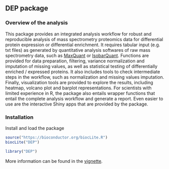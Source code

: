 ## DEP package

### Overview of the analysis

This package provides an integrated analysis workflow for robust and reproducible analysis of mass spectrometry proteomics data for differential protein expression or differential enrichment. 
It requires tabular input (e.g. txt files) as generated by quantitative analysis softwares of raw mass spectrometry data, such as [MaxQuant](http://www.nature.com/nbt/journal/v26/n12/full/nbt.1511.html) or [IsobarQuant](http://www.nature.com/nprot/journal/v10/n10/full/nprot.2015.101.html). 
Functions are provided for data preparation, filtering, variance normalization and imputation of missing values, as well as statistical testing of differentially enriched / expressed proteins.
It also includes tools to check intermediate steps in the workflow, such as normalization and missing values imputation.
Finally, visualization tools are provided to explore the results, including heatmap, volcano plot and barplot representations. 
For scientists with limited experience in R, the package also entails wrapper functions that entail the complete analysis workflow and generate a report.
Even easier to use are the interactive Shiny apps that are provided by the package.

### Installation

Install and load the package

``` r
source("https://bioconductor.org/biocLite.R")
biocLite("DEP")

library("DEP")
```

More information can be found in the [vignette](http://www.huber.embl.de/users/smits/DEP.html).
